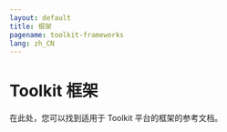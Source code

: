 ```yaml
---
layout: default
title: 框架
pagename: toolkit-frameworks
lang: zh_CN
---
```


# Toolkit 框架

在此处，您可以找到适用于 Toolkit 平台的框架的参考文档。
